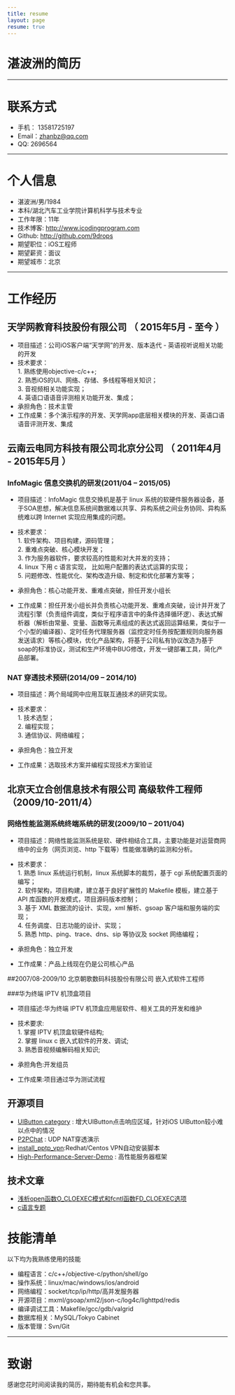 ```yaml
---
title: resume
layout: page
resume: true
---
```


# 湛波洲的简历

---

# 联系方式

- 手机： 13581725197 
- Email：zhanbz@qq.com
- QQ:    2696564

---

# 个人信息

- 湛波洲/男/1984
- 本科/湖北汽车工业学院计算机科学与技术专业 
- 工作年限：11年
- 技术博客: http://www.icodingprogram.com
- Github: http://github.com/9drops
- 期望职位：iOS工程师
- 期望薪资：面议
- 期望城市：北京

---
<!--more-->
# 工作经历
## 天学网教育科技股份有限公司  （ 2015年5月 - 至今 ）
- 项目描述：公司iOS客户端“天学网”的开发、版本迭代 - 英语视听说相关功能的开发
- 技术要求：
		<br>1. 熟练使用objective-c/c++;
		<br>2. 熟悉iOS的UI、网络、存储、多线程等相关知识；
		<br>3. 音视频相关功能实现；
		<br>4. 英语口语语音评测相关功能开发、集成；
- 承担角色：技术主管
- 工作成果：多个演示程序的开发、天学网app底层相关模块的开发、英语口语语音评测开发、集成

## 云南云电同方科技有限公司北京分公司  （ 2011年4月 - 2015年5月 ）

### InfoMagic 信息交换机的研发(2011/04 – 2015/05) 
- 项目描述：InfoMagic 信息交换机是基于 linux 系统的软硬件服务器设备，基于SOA思想，解决信息系统间数据难以共享、异构系统之间业务协同、异构系统难以跨 Internet 实现应用集成的问题。

- 技术要求：
		<br>1. 软件架构、项目构建，源码管理；
		<br>2. 重难点突破、核心模块开发；
		<br>3. 作为服务器软件，要求较高的性能和对大并发的支持；
		<br>4. linux 下用 c 语言实现， 比如用户配置的表达式运算的实现；
		<br>5. 问题修改、性能优化、架构改造升级、制定和优化部署方案等；
		
- 承担角色：核心功能开发、重难点突破，担任开发小组长
- 工作成果：担任开发小组长并负责核心功能开发、重难点突破，设计并开发了流程引擎（负责组件调度，类似于程序语言中的条件选择循环逻）、表达式解析器（解析由常量、变量、函数等元素组成的表达式返回运算结果，类似于一个小型的编译器）、定时任务代理服务器（监控定时任务按配置规则向服务器发送请求）等核心模块，优化产品架构，将基于公司私有协议改造为基于soap的标准协议，测试和生产环境中BUG修改，开发一键部署工具，简化产品部署。


### NAT 穿透技术预研(2014/09 – 2014/10) 
- 项目描述：两个局域网中应用互联互通技术的研究实现。

- 技术要求：
		<br>1. 技术选型；
		<br>2. 编程实现；
		<br>3. 通信协议、网络编程；
		
- 承担角色：独立开发

- 工作成果：选取技术方案并编程实现技术方案验证

		 
## 北京天立合创信息技术有限公司 高级软件工程师（2009/10-2011/4）

### 网络性能监测系统终端系统的研发(2009/10 – 2011/04) 
- 项目描述：网络性能监测系统是软、硬件相结合工具，主要功能是对运营商网络中的业务（网页浏览、http 下载等）性能做准确的监测和分析。

- 技术要求：
		<br>1. 熟悉 linux 系统运行机制，linux 系统脚本的裁剪，基于 cgi 系统配置页面的编写；
		<br>2. 软件架构，项目构建，建立基于良好扩展性的 Makefile 模板，建立基于 API 库函数的开发模式，项目源码版本控制；
		<br>3. 基于 XML 数据流的设计、实现，xml 解析、gsoap 客户端和服务端的实现；
		<br>4. 任务调度、日志功能的设计、实现；
		<br>5. 熟悉 http、ping、trace、dns、sip 等协议及 socket 网络编程；
		
- 承担角色：独立开发

- 工作成果：产品上线现在仍是公司核心产品

##2007/08-2009/10 北京朝歌数码科技股份有限公司 嵌入式软件工程师 

###华为终端 IPTV 机顶盒项目
- 项目描述:华为终端 IPTV 机顶盒应用层软件、相关工具的开发和维护 

- 技术要求:
	<br>1. 掌握 IPTV 机顶盒软硬件结构;
	<br>2. 掌握 linux c 嵌入式软件的开发、调试; 
	<br>3. 熟悉音视频编解码相关知识; 
- 承担角色:开发组员 

- 工作成果:项目通过华为测试流程


## 开源项目
- [UIButton category](https://github.com/9drops/UIButton-LargerHitArea) : 增大UIButton点击响应区域，针对iOS   UIButton较小难以点中的情况
- [P2PChat](https://github.com/9drops/P2PChat) : UDP NAT穿透演示
- [install_pptp_vpn](https://github.com/9drops/install_pptp_vpn):Redhat/Centos VPN自动安装脚本
- [High-Performance-Server-Demo](https://github.com/9drops/High-Performance-Server-Demo) : 高性能服务器框架

## 技术文章

- [浅析open函数O_CLOEXEC模式和fcntl函数FD_CLOEXEC选项](http://blog.chinaunix.net/uid-24907956-id-3969651.html)
- [c语言专题](http://blog.chinaunix.net/uid-24907956-id-4607941.html)

# 技能清单

以下均为我熟练使用的技能

- 编程语言：c/c++/objective-c/python/shell/go
- 操作系统：linux/mac/windows/ios/android
- 网络编程：socket/tcp/ip/http/高并发服务器
- 开源项目：mxml/gsoap/xml2/json-c/log4c/lighttpd/redis
- 编译调试工具：Makefile/gcc/gdb/valgrid
- 数据库相关：MySQL/Tokyo Cabinet
- 版本管理：Svn/Git

---

# 致谢
感谢您花时间阅读我的简历，期待能有机会和您共事。

